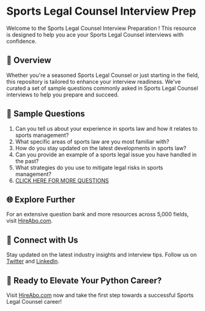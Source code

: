 # Sports Legal Counsel Interview Prep

Welcome to the Sports Legal Counsel Interview Preparation ! This resource is designed to help you ace your Sports Legal Counsel interviews with confidence.

## 🚀 Overview

Whether you're a seasoned Sports Legal Counsel or just starting in the field, this repository is tailored to enhance your interview readiness. We've curated a set of sample questions commonly asked in Sports Legal Counsel interviews to help you prepare and succeed.

## 📝 Sample Questions

1. Can you tell us about your experience in sports law and how it relates to sports management?
2. What specific areas of sports law are you most familiar with?
3. How do you stay updated on the latest developments in sports law?
4. Can you provide an example of a sports legal issue you have handled in the past?
5. What strategies do you use to mitigate legal risks in sports management?
6. [CLICK HERE FOR MORE QUESTIONS](https://hireabo.com/job/15_2_21/Sports%20Legal%20Counsel)

## 🌐 Explore Further

For an extensive question bank and more resources across 5,000 fields, visit [HireAbo.com](https://www.hireabo.com).

## 📱 Connect with Us

Stay updated on the latest industry insights and interview tips. Follow us on [Twitter](https://twitter.com/hireabo) and [LinkedIn](https://www.linkedin.com/in/hire-abo-3609972a8/).

## 🚀 Ready to Elevate Your Python Career?

Visit [HireAbo.com](https://www.hireabo.com) now and take the first step towards a successful Sports Legal Counsel career!